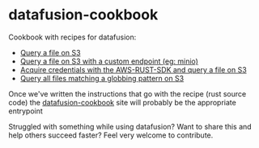 # datafusion-cookbook

Cookbook with recipes for datafusion:

* [Query a file on S3](./content/docs/s3)
* [Query a file on S3 with a custom endpoint (eg: minio)](./content/docs/s3-custom-endpoint)
* [Acquire credentials with the AWS-RUST-SDK and query a file on S3](./content/docs/s3-sdk-credentials)
* [Query all files matching a globbing pattern on S3](./content/docs/s3-globbing)

Once we've written the instructions that go with the recipe (rust source code) the [datafusion-cookbook](https://datafusion-contrib.github.io/datafusion-cookbook/) site will probably be the appropriate entrypoint

Struggled with something while using datafusion? Want to share this and help others succeed faster? Feel very welcome to contribute.

